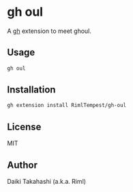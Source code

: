 # gh oul

A [gh](https://github.com/cli/cli) extension to meet ghoul.

## Usage

```sh
gh oul
```

## Installation

```sh
gh extension install RimlTempest/gh-oul
```

## License

MIT

## Author

Daiki Takahashi (a.k.a. Riml)
